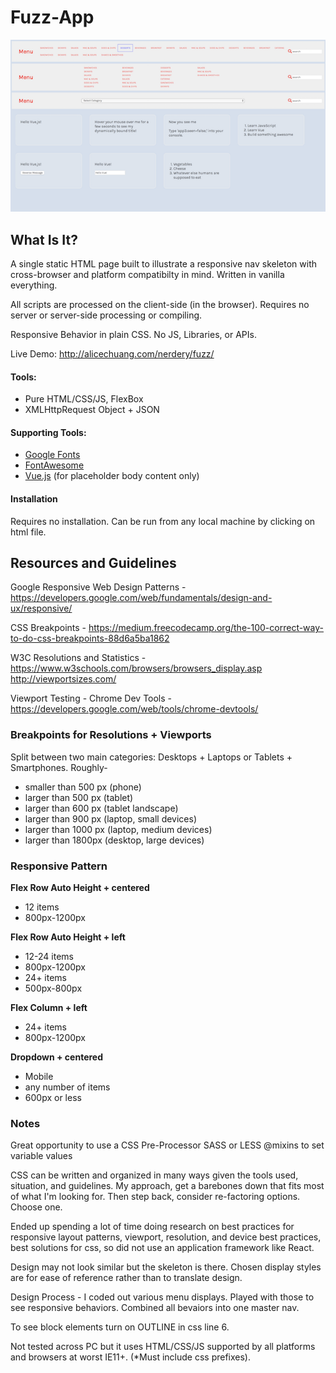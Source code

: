 # Fuzz-App

![](https://github.com/AliceWonderland/Fuzz-App/blob/master/fuzz-app.png)

## What Is It?
A single static HTML page built to illustrate a responsive nav skeleton with cross-browser and platform compatibilty in mind. Written in vanilla everything.

All scripts are processed on the client-side (in the browser). Requires no server or server-side processing or compiling.

Responsive Behavior in plain CSS. No JS, Libraries, or APIs.

Live Demo: http://alicechuang.com/nerdery/fuzz/

#### Tools:
* Pure HTML/CSS/JS, FlexBox
* XMLHttpRequest Object + JSON


#### Supporting Tools:
* [Google Fonts](https://fonts.google.com/)
* [FontAwesome](https://fontawesome.com/)
* [Vue.js](https://vuejs.org/) (for placeholder body content only)

#### Installation
Requires no installation. Can be run from any local machine by clicking on html file. 

## Resources and Guidelines
Google Responsive Web Design Patterns - https://developers.google.com/web/fundamentals/design-and-ux/responsive/

CSS Breakpoints - 
https://medium.freecodecamp.org/the-100-correct-way-to-do-css-breakpoints-88d6a5ba1862

W3C Resolutions and Statistics - https://www.w3schools.com/browsers/browsers_display.asp
http://viewportsizes.com/

Viewport Testing - Chrome Dev Tools - 
https://developers.google.com/web/tools/chrome-devtools/

### Breakpoints for Resolutions + Viewports 
Split between two main categories: Desktops + Laptops or Tablets + Smartphones. Roughly-
* smaller than 500 px (phone)
* larger than 500 px (tablet)
* larger than 600 px (tablet landscape)
* larger than 900 px (laptop, small devices)
* larger than 1000 px (laptop, medium devices)
* larger than 1800px (desktop, large devices)

### Responsive Pattern
**Flex Row Auto Height + centered**
* 12 items
* 800px-1200px

**Flex Row Auto Height + left**
* 12-24 items
* 800px-1200px
* 24+ items
* 500px-800px

**Flex Column + left**
* 24+ items
* 800px-1200px

**Dropdown + centered**
* Mobile
* any number of items
* 600px or less


### Notes
Great opportunity to use a CSS Pre-Processor SASS or LESS @mixins to set variable values

CSS can be written and organized in many ways given the tools used, situation, and guidelines. My approach, get a barebones down that fits most of what I'm looking for. Then step back, consider re-factoring options. Choose one.

Ended up spending a lot of time doing research on best practices for responsive layout patterns, viewport, resolution, and device best practices, best solutions for css, so did not use an application framework like React.

Design may not look similar but the skeleton is there. Chosen display styles are for ease of reference rather than to translate design.

Design Process - I coded out various menu displays. Played with those to see responsive behaviors. Combined all bevaiors into one master nav.

To see block elements turn on OUTLINE in css line 6.

Not tested across PC but it uses HTML/CSS/JS supported by all platforms and browsers at worst IE11+. (*Must include css prefixes).